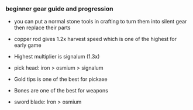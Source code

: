 

### beginner gear guide and progression

* you can put a normal stone tools in crafting to turn them into silent gear then replace their parts

* copper rod gives 1.2x harvest speed which is one of the highest for early game
* Highest multiplier is signalum (1.3x)
* pick head: iron > osmium > signalum
* Gold tips is one of the best for pickaxe

* Bones are one of the best for weapons
* sword blade: Iron > osmium 